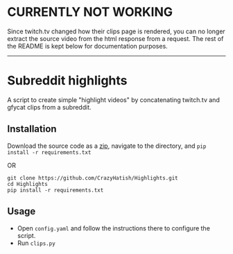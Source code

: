 <h1>CURRENTLY NOT WORKING</h1>
Since twitch.tv changed how their clips page is rendered, you can no longer extract the source video from the html response from a request.
The rest of the README is kept below for documentation purposes.


---
 

# Subreddit highlights

A script to create simple "highlight videos" by concatenating twitch.tv and gfycat clips from a subreddit.

## Installation

Download the source code as a [zip](https://github.com/CrazyHatish/Highlights/archive/master.zip), navigate to the directory, and ``` pip install -r requirements.txt ```

OR

```
git clone https://github.com/CrazyHatish/Highlights.git
cd Highlights
pip install -r requirements.txt
```

## Usage

- Open `config.yaml` and follow the instructions there to configure the script.
- Run `clips.py`
